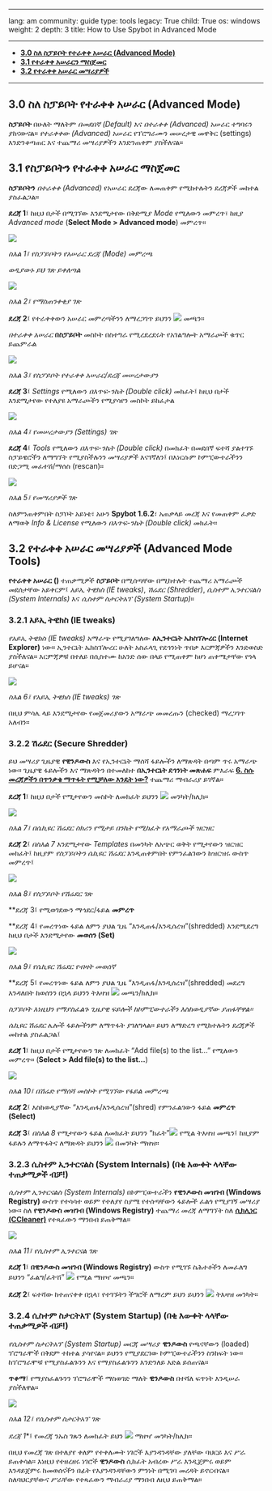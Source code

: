 

---

lang: am
community: guide
type: tools
legacy: True
child: True
os: windows
weight: 2
depth: 3
title: How to Use Spybot in Advanced Mode

---

- [**3.0 ስለ ስፓይቦት የተራቀቀ አሠራር (Advanced Mode)**](#3.0)
- [**3.1 የተራቀቀ አሠራርን ማስጀመር**](#3.1)
- [**3.2 የተራቀቀ አሠራር መሣሪያዎች**](#3.2)

------

<a name="3.0"></a>
## 3.0 ስለ ስፓይቦት የተራቀቀ አሠራር (Advanced Mode) ##


**ስፓይቦት** በሁለት ማለትም *በመደበኛ (Default)* እና *በተራቀቀ (Advanced)* አሠራር ተግባሩን ያከናውናል። *የተራቀቀው (Advanced)* አሠራር የፕሮግራሙን መሠረታዊ መዋቅር (settings) እንድንቆጣጠር እና ተጨማሪ መሣሪያዎችን እንድንጠቀም ያስችለናል። 


<a name="3.1"></a>
## 3.1 የስፓይቦትን የተራቀቀ አሠራር ማስጀመር ##

**ስፓይቦትን** *በተራቀቀ (Advanced)* የአሠራር ደረጃው ለመጠቀም የሚከተሉትን ደረጃዎች መከተል ያስፈልጋል።

**ደረጃ 1**፤ ከዚህ በታች በሚገኘው እንደሚታየው በቅድሚያ *Mode* የሚለውን መምረጥ፣ ከዚያ *Advanced mode* (**Select Mode > Advanced mode**) መምረጥ።

![](/sbox/screen/spybot-en/51.png)

*ስእል 1፤ የስፓይቦትን የአሠራር ደረጃ (Mode) መምረጫ*


*ወዲያውኑ ይህ ገጽ ይቀለጣል*

![](/sbox/screen/spybot-en/52.png)

*ስእል 2፤ የማስጠንቀቂያ ገጽ*


**ደረጃ 2**፤  የተራቀቀውን አሠራር መምረጣችንን ለማረጋገጥ ይህንን ![](/sbox/screen/spybot-en/49.png)  መጫን።

*በተራቀቀ አሠራር* **በስፓይቦት** መስኮት በስተግራ የሚረደረደሩት የአገልግሎት አማራጮች ቁጥር ይጨምራል

![](/sbox/screen/spybot-en/53.png)

*ስእል 3፤ የስፓይቦት የተራቀቀ አሠራር/ደረጃ መሠረታውያን*


**ደረጃ 3**፤ *Settings* የሚለውን *በእጥፍ-ንኬት (Double click)* መክፈት፤ ከዚህ በታች እንደሚታየው የተለያዩ አማራጮችን  የሚያሳየን መስኮት ይከፈታል

![](/sbox/screen/spybot-en/54.png)

*ስእል 4፤ የመሠረታውያን (Settings) ገጽ*


**ደረጃ 4**፤ *Tools* የሚለውን *በእጥፍ-ንኬት (Double click)* በመክፈት በመደበኛ ፍተሻ ያልተገኙ ስፓይዌሮችን ለማግኘት የሚያስችሉንን መሣሪያዎች እናገኛለን፤ በእነርሱም ኮምፒውተራችንን በድጋሚ መፈተሽ/ማሰስ (rescan)።

![](/sbox/screen/spybot-en/55.png)

*ስእል 5፤ የመሣሪያዎች ገጽ*

ስለምንጠቀምበት ስፓቦት አይነቴ፣ አሁን  **Spybot 1.6.2**፣ አጠቃላይ መረጃ እና የመጠቀም ፈቃድ ለማወቅ *Info & License* የሚለውን *በእጥፍ-ንኬት (Double click)* መክፈት።



<a name="3.2"></a>
## 3.2 የተራቀቀ አሠራር መሣሪያዎች (Advanced Mode Tools) ##

**የተራቀቀ አሠራር ()** ተጠቃሚዎች **ስፓይቦት** በሚሰጣቸው በሚከተሉት ተጨማሪ አማራጮች መደሰታቸው አይቀርም፤ *አይኢ ትዊክስ (IE tweaks)*, *ሽሬደር (Shredder)*, *ሲስተም ኢንተርናልስ (System Internals)* እና *ሲስተም ስታርትአፕ (System Startup)*።


### 3.2.1 አይኢ  ትዊክስ (IE tweaks) ###

*የአይኢ  ትዊክስ (IE tweaks)* አማራጭ የሚያገለግለው **ለኢንተርኔት ኤክስፕሎረር (Internet Explorer)** ነው። ኢንተርኔት ኤክስፕሎረር ሁለት አስፈላጊ የደኅንነት ጥበቃ እርምጃዎችን እንድወስድ ያስችለናል። እርምጃዎቹ በተለይ በሲስተሙ ከአንድ ሰው በላይ የሚጠቀም ከሆነ ጠቀሜታቸው የጎላ ይሆናል። 

![](/sbox/screen/spybot-en/56.png)

*ስእል 6፤ የአይኢ  ትዊክስ (IE tweaks) ገጽ*

በዚህ ምሳሌ ላይ እንደሚታየው የመጀመሪያውን አማራጭ መመረጡን (checked) ማረጋገጥ አለብን።


### 3.2.2 ሽሬደር  (Secure Shredder) ###

ይህ መሣሪያ ጊዜያዊ **የዊንዶውስ** እና የኢንተርኔት ማሰሻ ፋይሎችን ለማጽዳት በጣም ጥሩ አማራጭ ነው። ጊዜያዊ ፋይሎችን እና ማጽዳትን በተመለከተ **በኢንተርኔት ደኅንነት መጽሐፍ** ምእራፍ [**6. ስሱ መረጃዎችን በጥንቃቄ ማጥፋት የሚቻለው እንዴት ነው?**](/am/chapter-6) ተጨማሪ ማብራሪያ ይገኛል።


**ደረጃ 1**፤ ከዚህ በታች የሚታየውን መስኮት ለመክፈት ይህንን ![](/sbox/screen/spybot-en/57.png)  መንካት/ክሊክ።

![](/sbox/screen/spybot-en/58.png)

*ስእል 7፤ በሴኪዩር ሽሬደር ስክሪን የሚታይ በንኬት የሚከፈት የአማራጮች ዝርዝር*


**ደረጃ 2**፤ *በስእል 7* እንደሚታየው *Templates* በመንካት ለአጭር ወቅት የሚታየውን ዝርዝር መክፈት፤ ከዚያም *የስፓይቦትን ሴኪዩር ሽሬደር* እንዲጠቀምበት የምንፈልገውን ከዝርዝሩ ውስጥ መምረጥ፤ 

![](/sbox/screen/spybot-en/59.png)

*ስእል 8፤ የስፓይቦት የሽሬደር ገጽ*


**ደረጃ 3፤ የሚወገደውን ማኅደር/ፋይል **መምረጥ**

**ደረጃ 4፤ የመረጥነው ፋይል ለምን ያህል ጊዜ “እንዲጠፋ/እንዲሰረዝ”(shredded) እንደሚደረግ ከዚህ በታች እንደሚታየው **መወሰን (Set)**

![](/sbox/screen/spybot-en/60.png)

*ስእል 9፤ የሴኪዩር ሽሬደር የብዛት መወሰኛ*


**ደረጃ 5፤ የመረጥነው ፋይል ለምን ያህል ጊዜ “እንዲጠፋ/እንዲሰረዝ”(shredded) መደረግ እንዳለበት ከወሰንን በኋላ ይህንን ትእዛዝ  ![](/sbox/screen/spybot-en/61.png)  መጫን/ክሊክ።

*ስፓይቦት እነዚህን የማያስፈልጉ ጊዜያዊ ፍይሎች ከኮምፒውተራችን እስከወዲያኛው ያጠፋቸዋል።*

*ሴኪዩር ሽሬደር* ሌሎች ፋይሎችንም ለማጥፋት ያገለግላል። ይህን ለማድረግ የሚከተሉትን ደረጃዎች መከተል ያስፈልጋል፤


**ደረጃ 1**፤ ከዚህ በታች የሚታየውን ገጽ ለመክፈት “Add file(s) to the list...” የሚለውን መምረጥ። (**Select > Add file(s) to the list...**)

![](/sbox/screen/spybot-en/65.png)

*ስእል 10፤ በሽሬድ የማሰሻ መስኮት የሚገኘው የፋይል መምረጫ*


**ደረጃ 2**፤ እስከወዲያኛው “እንዲጠፋ/እንዲሰረዝ”(shred) የምንፈልገውን ፋይል **መምረጥ (Select)**

**ደረጃ 3**፤  *በስእል 8* የሚታየውን ፋይል ለመክፈት ይህንን “ክፈት”![](/sbox/screen/spybot-en/66.png)  የሚል ትእዛዝ መጫን፤ ከዚያም  ፋይሉን ለማጥፋትና ለማጽዳት ይህንን ![](/sbox/screen/spybot-en/61.png)  በመንካት ማዘዝ።



### 3.2.3 ሲስተም ኢንተርናልስ (System Internals) (በቂ እውቀት ላላቸው ተጠቃሚዎች ብቻ!) ###

*ሲስተም ኢንተርናልስ (System Internals)* በኮምፒውተራችን **የዊንዶውስ መዝገብ (Windows Registry)** ውስጥ የተሳሳተ ወይም የተለያየ ስያሜ የተሰጣቸውን ፋይሎች ፈልጎ የሚያገኝ መሣሪያ ነው። ስለ **የዊንዶውስ መዝገብ (Windows Registry)** ተጨማሪ መረጃ ለማግኘት ስለ [**ሲክሊነር (CCleaner)**](//securityinabox.org/en/ccleaner_windowsregistry#4.0) የተጻፈውን ማንበብ ይጠቅማል።

![](/sbox/screen/spybot-en/62.png)

*ስእል 11፤ የሲስተም ኢንተርናል ገጽ*


**ደረጃ 1**፤ **በዊንዶውስ መዝገብ (Windows Registry)** ውስጥ የሚገኙ ስሕተቶችን ለመፈለግ ይህንን “ፈልግ/ፈትሽ” ![](/sbox/screen/spybot-en/63.png)  የሚል ማዘዣ መጫን።

**ደረጃ 2**፤ ፍተሻው ከተጠናቀቀ በኋላ፣ የተገኙትን ችግሮች ለማረም ይህን ይህንን ![](/sbox/screen/spybot-en/41.png)  ትእዛዝ  መንካት። 


### 3.2.4 ሲስተም ስታርትአፕ (System Startup) (በቂ እውቀት ላላቸው ተጠቃሚዎች ብቻ!) ###

*የሲስተም ስታርትአፕ (System Startup)* መርጃ መሣሪያ **ዊንዶውስ** የጫናቸውን (loaded) ፕሮግራሞች በቅደም ተከተል ያሳየናል። ይህንን የሚያደርገው ኮምፒውተራችንን ስንከፍት ነው። ከፕሮግራሞቹ የሚያስፈልጉንን እና የማያስፈልጉንን እንድንለይ እድል ይሰጠናል። 


**ጥቆማ**፤ የማያስፈልጉንን ፕሮግራሞች ማስወገድ ማለት **ዊንዶውስ** በተሻለ ፍጥነት እንዲሠራ ያስችለዋል። 

![](/sbox/screen/spybot-en/64.png)

*ስእል 12፤ የሲስተም ስታርትአፕ ገጽ*


*ደረጃ 1**፤ የመረጃ ንኡስ ገጹን ለመክፈት ይህን ![](/sbox/screen/spybot-en/39.png) ማዘዣ መንካት/ክሊክ።

በዚህ የመረጃ ገጽ በተለያየ ቀለም የተቀለሙት ነገሮች እያንዳንዳቸው ያለቸው ባህርይ እና ሥራ ይጠቀሳል። እነዚህ የተዘረዘሩ ነገሮች **ዊንዶውስ** ሲከፈት አብረው ሥራ እንዲጀምሩ ወይም እንዳይጀምሩ ከመወሰናችን በፊት የእያንዳንዳቸውን ምንነት በሚገባ መረዳት ይኖርብናል። ስለባህርያቸውና ሥራቸው የተጻፈውን ማብራሪያ ማንበብ ለዚህ ይጠቅማል። 

